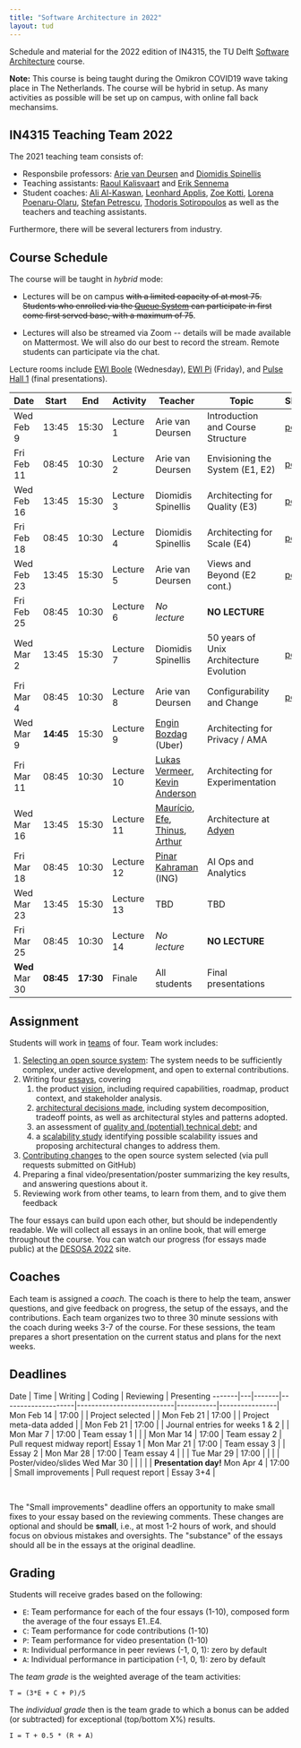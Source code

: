```yaml
---
title: "Software Architecture in 2022"
layout: tud
---
```


Schedule and material for the 2022 edition of IN4315, the TU Delft [Software Architecture](../index.html) course.

**Note:** This course is being taught during the Omikron COVID19 wave taking place in The Netherlands. The course will be hybrid in setup. As many activities as possible will be set up on campus, with online fall back mechansims.


<a id="teachers"></a>

## IN4315 Teaching Team 2022

The 2021 teaching team consists of:

- Responsbile professors: [Arie van Deursen][arie] and [Diomidis Spinellis][diomidis]
- Teaching assistants: [Raoul Kalisvaart][raoul] and [Erik Sennema][erik]
- Student coaches: [Ali Al-Kaswan][ali], [Leonhard Applis][leonhard], [Zoe Kotti](https://www.balab.aueb.gr/zoe-kotti.html), [Lorena Poenaru-Olaru][lorena], [Stefan Petrescu][stefan], [Thodoris Sotiropoulos](https://theosotr.github.io) as well as the teachers and teaching assistants.

[diomidis]: https://www.spinellis.gr
[casper]: https://github.com/casperboone
[leonhard]: https://github.com/Twonki
[lorena]: https://www.tudelft.nl/en/eemcs/the-faculty/departments/software-technology/distributed-systems/people/lorena-poenaru-olaru
[arie]: https://avandeursen.com/
[raoul]: https://github.com/RaoulKalisvaart
[erik]: https://github.com/eriksennema
[stefan]: https://nl.linkedin.com/in/spetrescu
[ali]: https://nl.linkedin.com/in/aalkaswan

Furthermore, there will be several lecturers from industry.

[xavier]: http://xdevroey.be/
[luis]: https://luiscruz.github.io/
[burcu]: https://burcuku.github.io/home/
[shipra]: https://nl.linkedin.com/in/shiprasharma0312
[ferd]: https://nl.linkedin.com/in/ferdscheepers

<a id="schedule"></a>

## Course Schedule

The course will be taught in _hybrid_ mode:

- Lectures will be on campus ~~with a limited capacity of at most 75. Students who enrolled via the [Queue System][queue] can participate in first come first served base, with a maximum of 75~~.

- Lectures will also be streamed via Zoom -- details will be made available on Mattermost. We will also do our best to record the stream. Remote students can participate via the chat.

Lecture rooms include
[EWI Boole] (Wednesday),
[EWI Pi] (Friday),
and [Pulse Hall 1] (final presentations).

[EWI Boole]: https://esviewer.tudelft.nl/space/50/
[EWI Pi]: https://esviewer.tudelft.nl/space/53/
[3mE-CZ B]: https://esviewer.tudelft.nl/space/6/
[Pulse Hall 1]: https://esviewer.tudelft.nl/space/164/
[queue]: https://queue.tudelft.nl/edition/338/labs

Date       | Start | End   | Activity   | Teacher                  | Topic                                  | Slides      | Video
-----------|-------|-------|------------|--------------------------|----------------------------------------|-------------|----------------|
Wed Feb  9 | 13:45 | 15:30 | Lecture  1 | Arie van Deursen         | Introduction and Course Structure      | [pdf][pdf1] | [video][zoom1] |
Fri Feb 11 | 08:45 | 10:30 | Lecture  2 | Arie van Deursen         | Envisioning the System (E1, E2)        | [pdf][pdf2] | [video][zoom2] |
Wed Feb 16 | 13:45 | 15:30 | Lecture  3 | Diomidis Spinellis       | Architecting for Quality (E3)          | [pdf][pdf3] | [video][zoom3] |
Fri Feb 18 | 08:45 | 10:30 | Lecture  4 | Diomidis Spinellis       | Architecting for Scale (E4)            | [pdf][pdf4] | [video][zoom4] |
Wed Feb 23 | 13:45 | 15:30 | Lecture  5 | Arie van Deursen         | Views and Beyond (E2 cont.)            | [pdf][pdf5] | [video][zoom5] |
Fri Feb 25 | 08:45 | 10:30 | Lecture  6 | _No lecture_             | **NO LECTURE**                         |
Wed Mar 2  | 13:45 | 15:30 | Lecture  7 | Diomidis Spinellis       | 50 years of Unix Architecture Evolution | [pdf][pdf7] | [video][zoom7] |
Fri Mar 4  | 08:45 | 10:30 | Lecture  8 | Arie van Deursen         | Configurability and Change             | [pdf][pdf8] | [video][zoom8] |
Wed Mar 9  | **14:45** | 15:30 | Lecture  9 | [Engin Bozdag][engin] (Uber) | Architecting for Privacy / AMA |
Fri Mar 11 | 08:45 | 10:30 | Lecture 10 | [Lukas Vermeer][lukas], [Kevin Anderson][kevin] | Architecting for Experimentation |
Wed Mar 16 | 13:45 | 15:30 | Lecture 11 | [Maurício], [Efe], [Thinus], [Arthur] | Architecture at [Adyen]   |
Fri Mar 18 | 08:45 | 10:30 | Lecture 12 | [Pinar Kahraman][pinar] (ING)         | AI Ops and Analytics      |
Wed Mar 23 | 13:45 | 15:30 | Lecture 13 | TBD                      | TBD                                    |
Fri Mar 25 | 08:45 | 10:30 | Lecture 14 | _No lecture_             | **NO LECTURE**                         |
**Wed** Mar 30 | **08:45** | **17:30** | Finale | All students     | Final presentations

[pdf1]: slides/lecture1-overview.pdf
[pdf2]: slides/lecture2-envisioning-the-product.pdf
[pdf3]: slides/lecture3-architecting-for-quality.pdf
[pdf4]: slides/lecture4-architecting-for-scale.pdf
[pdf5]: slides/lecture5-synthesis.pdf
[pdf7]: ../2021/slides/unix-arch-evolution-v5.pdf
[pdf8]: slides/lecture8-wrapup.pdf

[zoom1]: https://tudelft.zoom.us/rec/share/6x9NVPs1aIw7YQY6vRp-CwK-EXLwaHPVXcA4SEoyyYJQwLuEcfc4BfRBLIbT8MgZ.K5QkaERqRHRiTuIs
[zoom2]: https://tudelft.zoom.us/rec/share/-rXtXRetktrtO08YSDNZQnSifHHkO2hUzxQVBWXaRDBu8kBmtDgK5ke3EU9l3bIo.HHUEwNQq9RRoV2Kb
[zoom3]: https://tudelft.zoom.us/rec/share/1XDEWFAiuPjbLDzlalqRiK581ZZeM08ZmYL5kI4eyuSaMqs5os2q-odX-qTdK60.434e2Vxun4M-tfMl
[zoom4]: https://tudelft.zoom.us/rec/share/oFSUhqF2M3xREmjRFcnBAFoEGBNsrYbFGrT9VlZaxykf3pW0di3RuZNyL7-bOVdE.qsz5RJ0zQMaiIaDl
[zoom5]: https://tudelft.zoom.us/rec/share/t7Tp5-K0XEcB_ewn_lbrPHng1260AGnbu-9-WCuP0rKygYd_PzS4BSeLh-nultee.cCsFfa8_vcerospd
[zoom7]: https://tudelft.zoom.us/rec/share/rfOaKtewWEeGLQdR8IlCJj9SEnmsKcaMqJKv7tyfLs4tXi497pwDrxsu4dWkViNB.R1KTB5QmUs1UMPrx
[zoom8]: https://tudelft.zoom.us/rec/share/6iAj8nrBHbqUCF8ScLPtEt6KIK7oj1BlQd4Oyogn-LrSdO72-E_Gwh4UvS-BRCam.Vel9qBhY45EheNz7

[efe]: https://nl.linkedin.com/in/efekocabas
[arthur]: https://nl.linkedin.com/in/arthur-breurkes-5a954a106
[thinus]: https://nl.linkedin.com/in/thinus-naude
[maurício]: https://www.mauricioaniche.com/

[lukas]: https://www.lukasvermeer.nl/
[kevin]: https://kevinanderson.nl/about/

[adyen]: https://www.adyen.com/
[pinar]: https://nl.linkedin.com/in/pinarkahraman
[engin]: https://ethicsandtechnology.eu/member/bozdag_engin/


## Assignment

Students will work in [teams](assignment.html#team-formation) of four.
Team work includes:

1. [Selecting an open source system](assignment.html#picking): The system needs to be sufficiently complex, under active development, and open to external contributions.
2. Writing four [essays](assignment.html#essays), covering
    1. the product [vision](assignment.html#vision), including required capabilities, roadmap, product context, and stakeholder analysis.
    2. [architectural decisions made](assignment.html#architecture), including system decomposition, tradeoff points, as well as architectural styles and patterns adopted.
    3. an assessment of [quality and (potential) technical debt](assignment.html#quality); and
    4. a [scalability study](assignment.html#scalability) identifying possible scalability issues and proposing architectural changes to address them.
3. [Contributing changes](assignment.html#contributions) to the open source system selected (via pull requests submitted on GitHub)
4. Preparing a final video/presentation/poster summarizing the key results, and answering questions about it.
5. Reviewing work from other teams, to learn from them, and to give them feedback

The four essays can build upon each other, but should be independently readable.
We will collect all essays in an online book, that will emerge throughout the course.
You can watch our progress (for essays made public) at the [DESOSA 2022][desosa2022] site.

[desosa2022]: https://desosa2022.netlify.app

## Coaches

Each team is assigned a _coach_. 
The coach is there to help the team, answer questions, and give feedback on progress, the setup of the essays, and the contributions.
Each team organizes two to three 30 minute sessions with the coach during weeks 3-7 of the course.
For these sessions, the team prepares a short presentation on the current status and plans for the next weeks.


## Deadlines

Date       | Time  | Writing            | Coding                    | Reviewing | Presenting
-------|---|-------|--------------------|---------------------------|-----------|----------------|
Mon Feb 14 | 17:00 |                    | Project selected          |           |
Mon Feb 21 | 17:00 |                    | Project meta-data added   |           |
Mon Feb 21 | 17:00 |                    | Journal entries for weeks 1 & 2 |     |
Mon Mar  7 | 17:00 | Team essay 1       |                           |           |
Mon Mar 14 | 17:00 | Team essay 2       | Pull request midway report| Essay 1   |
Mon Mar 21 | 17:00 | Team essay 3       |                           | Essay 2   |
Mon Mar 28 | 17:00 | Team essay 4       |                           |           |
Tue Mar 29 | 17:00 |                    |                           |           | Poster/video/slides
Wed Mar 30 |       |                    |                           |           | **Presentation day!**
Mon Apr  4 | 17:00 | Small improvements | Pull request report       | Essay 3+4 |

<br/>

The "Small improvements" deadline offers an opportunity to make small fixes to your essay based on the reviewing comments.
These changes are optional and should be **small**, i.e., at most 1-2 hours of work, and should focus on obvious mistakes and oversights. 
The "substance" of the essays should all be in the essays at the original deadline.


## Grading

Students will receive grades based on the following:

- `E`: Team performance for each of the four essays (1-10), composed form the average of the four essays E1..E4.
- `C`: Team performance for code contributions (1-10)
- `P`: Team performance for video presentation (1-10)
- `R`: Individual performance in peer reviews (-1, 0, 1): zero by default
- `A`: Individual performance in participation (-1, 0, 1): zero by default

The _team grade_ is the weighted average of the team activities:

    T = (3*E + C + P)/5

The _individual grade_ then is the team grade to which a bonus can be added (or subtracted) for exceptional (top/bottom X%) results.

	I = T + 0.5 * (R + A)
